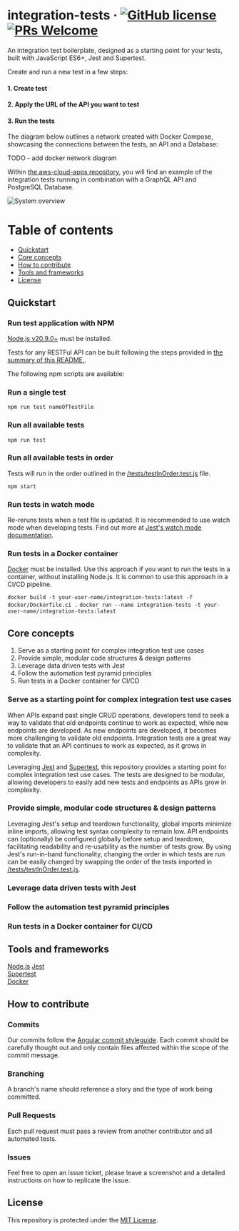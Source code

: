# integration-tests &middot; [![GitHub license](https://img.shields.io/badge/license-MIT-blue.svg)](https://github.com/facebook/react/blob/master/LICENSE) [![PRs Welcome](https://img.shields.io/badge/PRs-welcome-brightgreen.svg)](https://github.com/escobard/cloud-apps#pull-requests)

An integration test boilerplate, designed as a starting point for your tests, built with JavaScript ES6+, Jest and Supertest.

Create and run a new test in a few steps:

#### 1. Create test

#### 2. Apply the URL of the API you want to test

#### 3. Run the tests

The diagram below outlines a network created with Docker Compose, showcasing the connections between the tests, an API and a Database:

TODO - add docker network diagram

Within [the aws-cloud-apps repository](https://github.com/escobard/aws-cloud-apps), you will find an example of the integration tests running in combination with a GraphQL API and PostgreSQL Database.

![System overview](docs/diagrams/system_overview.png)

# Table of contents

* [Quickstart](https://github.com/escobard/integration-tests?tab=readme-ov-file#quickstart)
* [Core concepts](https://github.com/escobard/integration-tests?tab=readme-ov-file#technical-highlights)
* [How to contribute](https://github.com/escobard/integration-tests?tab=readme-ov-file#how-to-contribute)
* [Tools and frameworks](https://github.com/escobard/integration-tests?tab=readme-ov-file#tools-and-frameworks)
* [License](https://github.com/escobard/integration-tests?tab=readme-ov-file#license)

## Quickstart

### Run test application with NPM

[Node.js v20.9.0+](https://nodejs.org/en/) must be installed.

Tests for any RESTFul API can be built following the steps provided in [the summary of this README.](#graphql-integration-tests).

The following npm scripts are available:

### Run a single test

`npm run test nameOfTestFile`

### Run all available tests

`npm run test`

### Run all available tests in order

Tests will run in the order outlined in the [/tests/testInOrder.test.js](/tests/testInOrder.test.js) file.

`npm start`

### Run tests in watch mode 

Re-reruns tests when a test file is updated. It is recommended to use watch mode when developing tests. Find out more at [Jest's watch mode documentation](https://jestjs.io/docs/en/cli#--watch).

### Run tests in a Docker container

[Docker](https://www.docker.com/) must be installed. Use this approach if you want to run the tests in a container, without installing Node.js. It is common to use this approach in a CI/CD pipeline.

`docker build -t your-user-name/integration-tests:latest -f docker/Dockerfile.ci .`
`docker run --name integration-tests -t your-user-name/integration-tests:latest`

## Core concepts

1. Serve as a starting point for complex integration test use cases
2. Provide simple, modular code structures & design patterns
3. Leverage data driven tests with Jest
4. Follow the automation test pyramid principles
5. Run tests in a Docker container for CI/CD

### Serve as a starting point for complex integration test use cases

When APIs expand past single CRUD operations, developers tend to seek a way to validate that old endpoints continue to work as expected, while new endpoints are developed. As new endpoints are developed, it becomes more challenging to validate old endpoints. Integration tests are a great way to validate that an API continues to work as expected, as it grows in complexity.

Leveraging [Jest](https://jestjs.io/) and [Supertest](https://www.npmjs.com/package/supertest), this repository provides a starting point for complex integration test use cases. The tests are designed to be modular, allowing developers to easily add new tests and endpoints as APIs grow in complexity.

### Provide simple, modular code structures & design patterns

Leveraging Jest's setup and teardown functionality, global imports minimize inline imports, allowing test syntax complexity to remain low. API endpoints can (optionally) be configured globally before setup and teardown, facilitating readability and re-usability as the number of tests grow. By using Jest's run-in-band functionality, changing the order in which tests are run can be easily changed by swapping the order of the tests imported in [/tests/testInOrder.test.js](/tests/testInOrder.test.js).

### Leverage data driven tests with Jest

### Follow the automation test pyramid principles

### Run tests in a Docker container for CI/CD

## Tools and frameworks

[Node.js](https://nodejs.org/en)
[Jest](https://jestjs.io/)  
[Supertest](https://www.npmjs.com/package/supertest)    
[Docker](https://www.docker.com/)

## How to contribute

### Commits

Our commits follow the [Angular commit styleguide](https://gist.github.com/brianclements/841ea7bffdb01346392c). Each commit should be carefully thought out and only contain files affected within the scope of the commit message.

### Branching

A branch's name should reference a story and the type of work being committed.

### Pull Requests

Each pull request must pass a review from another contributor and all automated tests.

### Issues

Feel free to open an issue ticket, please leave a screenshot and a detailed instructions on how to replicate the issue.

## License

This repository is protected under the [MIT License](https://choosealicense.com/licenses/mit/).
